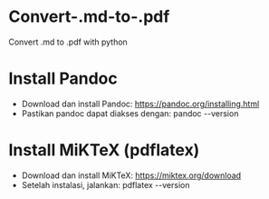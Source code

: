 # Convert-.md-to-.pdf
Convert .md to .pdf with python

# Install Pandoc
- Download dan install Pandoc: https://pandoc.org/installing.html
- Pastikan pandoc dapat diakses dengan: pandoc --version

# Install MiKTeX (pdflatex)
- Download dan install MiKTeX: https://miktex.org/download
- Setelah instalasi, jalankan: pdflatex --version
